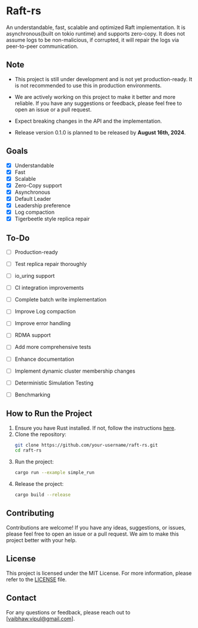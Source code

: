 # Raft-rs
An understandable, fast, scalable and optimized Raft implementation.
It is asynchronous(built on tokio runtime) and supports zero-copy. It does not assume logs to be non-malicious, if corrupted, it will repair the logs via peer-to-peer communication. 

## Note
- This project is still under development and is not yet production-ready. It is not recommended to use this in production environments.

- We are actively working on this project to make it better and more reliable. If you have any suggestions or feedback, please feel free to open an issue or a pull request.

- Expect breaking changes in the API and the implementation.

- Release version 0.1.0 is planned to be released by **August 16th, 2024**.

## Goals
- [x] Understandable
- [x] Fast
- [x] Scalable
- [x] Zero-Copy support
- [x] Asynchronous
- [x] Default Leader 
- [x] Leadership preference
- [x] Log compaction
- [x] Tigerbeetle style replica repair

## To-Do
- [ ] Production-ready
- [ ] Test replica repair thoroughly
- [ ] io_uring support
- [ ] CI integration improvements
- [ ] Complete batch write implementation
- [ ] Improve Log compaction
- [ ] Improve error handling
- [ ] RDMA support
- [ ] Add more comprehensive tests
- [ ] Enhance documentation
- [ ] Implement dynamic cluster membership changes
- [ ] Deterministic Simulation Testing
- [ ] Benchmarking


## How to Run the Project
1. Ensure you have Rust installed. If not, follow the instructions [here](https://www.rust-lang.org/tools/install).
2. Clone the repository:
   ```sh
   git clone https://github.com/your-username/raft-rs.git
   cd raft-rs
   ```
3. Run the project:
   ```sh
   cargo run --example simple_run
   ```
4. Release the project:
   ```sh
   cargo build --release
   ```

## Contributing
Contributions are welcome! If you have any ideas, suggestions, or issues, please feel free to open an issue or a pull request. We aim to make this project better with your help.

## License
This project is licensed under the MIT License. For more information, please refer to the [LICENSE](LICENSE) file.

## Contact
For any questions or feedback, please reach out to [vaibhaw.vipul@gmail.com].
